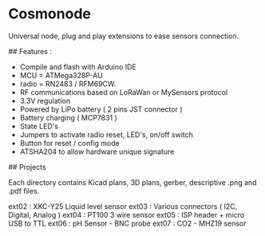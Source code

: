 # Cosmonode

Universal node, plug and play extensions to ease sensors connection.

## Features :

- Compile and flash with Arduino IDE
- MCU = ATMega328P-AU
- radio = RN2483 / RFM69CW.
- RF communications based on LoRaWan or MySensors protocol
- 3.3V regulation
- Powered by LiPo battery ( 2 pins JST connector )
- Battery charging ( MCP7831 )
- State LED's
- Jumpers to activate radio reset, LED's, on/off switch
- Button for reset / config mode
- ATSHA204 to allow hardware unique signature 

## Projects

Each directory contains Kicad plans, 3D plans, gerber, descriptive .png and .pdf files.

ext02 : XKC-Y25 Liquid level sensor
ext03 : Various connectors ( I2C, Digital, Analog )
ext04 : PT100 3 wire sensor
ext05 : ISP header + micro USB to TTL
ext06 : pH Sensor - BNC probe
ext07 : CO2 - MHZ19 sensor

